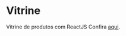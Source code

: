 # Vitrine
Vitrine de produtos com ReactJS
Confira [aqui](https://lucas-hmsc.github.io/vitrine-react/).

